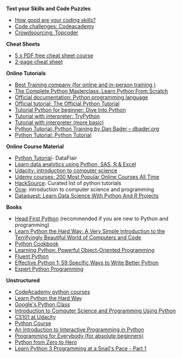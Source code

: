 
**Test your Skills and Code Puzzles**
* [How good are your coding skills?](https://finxter.com)
* [Code challenges: Codeacademy](https://www.codecademy.com/)
* [Crowdsourcing: Topcoder](https://www.topcoder.com/)

**Cheat Sheets**
* [5 x PDF free cheat sheet course](http://eepurl.com/dyk-en)
* [2-page cheat sheet](https://perso.limsi.fr/pointal/_media/python:cours:mementopython3-english.pdf)

**Online Tutorials**
* [Best Training company (for online and in-person training )](http://learnbay.in)
* [The Complete Python Masterclass: Learn Python From Scratch](https://www.udemy.com/python-masterclass-course/?couponCode=PYNEWQ)
* [Official documentation: Python programming language](http://www.python.org/)
* [Official tutorial: The Official Python Tutorial](http://docs.python.org/tutorial/)
* [Tutorial Python for beginner: Dive Into Python](http://www.diveintopython.net/toc/index.html)
* [Tutorial with interpreter: TryPython](http://www.trypython.org/)
* [Tutorial with interpreter (more basic)](http://www.learnpython.org/)
* [Python Tutorial: Python Training by Dan Bader – dbader.org](https://dbader.org/)
* [Python Tutorial: Python Tutorial](http://www.python-tutorial.net/)

**Online Course Material**
* [Python Tutorial](https://data-flair.training/blogs/category/python/)- DataFlair
* [Learn data analytics using Python, SAS, R & Excel](http://www.digitalvidya.com/data-analytics-course/?utm_source=quora&utm_medium=referral&utm_campaign=kwiki)
* [Udacity: introduction to computer science](http://udacity.com)
* [Udemy courses: 200 Most Popular Online Courses All Time](https://bestleap.com/udemy-200-popular-online-courses-time/)
* [HackSource](https://hacksource.xyz/subjects/python/resources): Curated list of python tutorials
* [Ocw](http://ocw.mit.edu/): introduction to computer science and programming
* [Dataquest: Learn Data Science With Python And R Projects](http://Dataquest.io)

**Books**
* [Head First Python](https://www.amazon.in/Head-First-Python-Paul-Barry/dp/9352134826/ref=as_li_ss_tl?ie=UTF8&keywords=head+first+python&linkCode=ll1&linkId=7e5e1bb5ca6c1a40e68dab9839087a32&qid=1500367530&sr=8-1&tag=free251mobi-21) (recommended if you are new to Python and programming)
* [Learn Python the Hard Way: A Very Simple Introduction to the Terrifyingly Beautiful World of Computers and Code](https://www.amazon.in/Learn-Python-Hard-Way-Introduction/dp/0321884914/ref=as_li_ss_tl?ie=UTF8&keywords=learn+python+the+hard+way+book&linkCode=ll1&linkId=44551b5a7f0e6eb2d4b2d1fe706ff080&qid=1495432331&sr=8-1&tag=free251mobi-21)
* [Python Cookbook](https://www.amazon.in/Python-Cookbook-Brian-Jones/dp/9351101401/ref=as_li_ss_tl?ie=UTF8&keywords=python+cookbook&linkCode=ll1&linkId=023973fe3a283ada375b3b128b71854c&qid=1495432476&sr=8-1&tag=free251mobi-21)
* [Learning Python: Powerful Object-Oriented Programming](https://www.amazon.in/Learning-Python-Powerful-Object-Oriented-Programming/dp/9351102017/ref=as_li_ss_tl?ie=UTF8&keywords=python+cookbook&linkCode=ll1&linkId=c4e14175efb3c99129464a293dd7781c&qid=1495432476&sr=8-8&tag=free251mobi-21)
* [Fluent Python](https://www.amazon.in/Fluent-Python-Luciano-Ramalho/dp/1491946008/ref=as_li_ss_tl?ie=UTF8&keywords=fluent+python&linkCode=ll1&linkId=6fc80b1a699b967d91852f8093e5630d&qid=1495432611&sr=8-1&tag=free251mobi-21)
* [Effective Python 1: 59 Specific Ways to Write Better Python](https://www.amazon.in/Effective-Python-Specific-Write-Better/dp/9332552363/ref=as_li_ss_tl?_encoding=UTF8&linkCode=ll1&linkId=642bee5f991f622130bb29f822320c7f&psc=1&refRID=DEFKN9JVQJ2RZBGM51VP&tag=free251mobi-21)
* [Expert Python Programming](https://www.amazon.in/Expert-Python-Programming-Tarek-Ziade/dp/1785886851/ref=as_li_ss_tl?ie=UTF8&keywords=python+expert&linkCode=ll1&linkId=eb22a4017526581388c0825adf84afaa&qid=1495432765&sr=8-3&tag=free251mobi-21)


**Unstructured**
* [CodeAcademy python courses](http://www.codecademy.com/tracks/python)
* [Learn Python the Hard Way](http://learnpythonthehardway.org/)
* [Google's Python Class](https://developers.google.com/edu/python/)
* [Introduction to Computer Science and Programming Using Python](https://www.edx.org/course/mitx/mitx-6-00-1x-introduction-computer-1122)
* [CS101 at Udacity](https://www.udacity.com/course/cs101)
* [Python Course](http://www.python-course.eu/)
* [An Introduction to Interactive Programming in Python](https://www.coursera.org/course/interactivepython)
* [Programming for Everybody (for absolute beginners)](https://www.coursera.org/course/pythonlearn)
* [Python from Zero to Hero](https://www.udemy.com/complete-python-bootcamp/)
* [Learn Python 3 Programming at a Snail's Pace - Part 1](https://www.udemy.com/learn-python-3-programming-at-a-snails-pace-part-1/?couponCode=FACEBOOK-PY)
